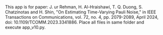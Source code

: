 This app is for paper: J. ur Rehman, H. Al-Hraishawi, T. Q. Duong, S. Chatzinotas and H. Shin, "On Estimating Time-Varying Pauli Noise," in IEEE Transactions on Communications, vol. 72, no. 4, pp. 2079-2089, April 2024, doi: 10.1109/TCOMM.2023.3341886.
Place all files in same folder and execute app_v10.py.
